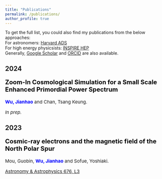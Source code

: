 ```yaml
---
title: "Publications"
permalink: /publications/
author_profile: true
---
```


To get the full list, you could also find my publications from the below approaches:  
For astronomers: [Harvard ADS](https://ui.adsabs.harvard.edu/search/q=orcid%3A0009-0000-7431-7885&sort=date+desc)  
For high energy physicsists: [INSPIRE HEP](https://inspirehep.net/authors/2685932)  
Generally, [Google Scholar](https://scholar.google.com/citations?user=hxR2VSsAAAAJ&hl=zh-CN&authuser=2) and [ORCID](https://orcid.org/0009-0000-7431-7885) are also available.

## 2024

<p style="color: black; font-weight: bold; font-size: 20px; line-height: 1.2;">
  Zoom-In Cosmological Simulation for a Small Scale Enhanced Primordial Power Spectrum
</p>
<p style="line-height: 1.2;font-size: 15px;">
  <strong><span style="color: blue;">Wu, Jianhao</span></strong> and Chan, Tsang Keung.
</p>
<a style="font-size: 15px; font-style: italic;">In prep.</a>

## 2023

<p style="color: black; font-weight: bold; font-size: 20px; line-height: 1.2;">
  Cosmic-ray electrons and the magnetic field of the North Polar Spur
</p>
<p style="line-height: 1.2;font-size: 15px;">
  Mou, Guobin, <strong><span style="color: blue;">Wu, Jianhao</span></strong> and Sofue, Yoshiaki.
</p>
<a style="font-size: 15px;" href="https://www.aanda.org/articles/aa/full_html/2023/08/aa45401-22/aa45401-22.html">Astronomy & Astrophysics 676, L3</a>